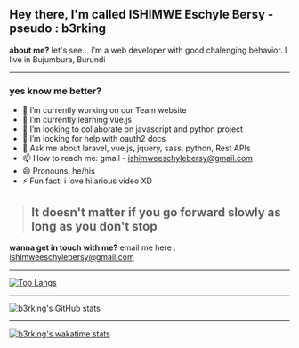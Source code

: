 ## Hey there, I'm called ISHIMWE Eschyle Bersy - pseudo : b3rking 

**about me?** let's see... i'm a web developer with good chalenging behavior. I live in Bujumbura, Burundi

---
### yes know me better? 

- 🔭 I’m currently working on our Team website
- 🌱 I’m currently learning vue.js
- 👯 I’m looking to collaborate on javascript and python project
- 🤔 I’m looking for help with oauth2 docs
- 💬 Ask me about laravel, vue.js, jquery, sass, python, Rest APIs
- 📫 How to reach me: gmail - ishimweeschylebersy@gmail.com
- 😄 Pronouns: he/his
- ⚡ Fun fact: i love hilarious video XD

> ## It doesn't matter if you go forward slowly as long as you don't stop

**wanna get in touch with me?**
email me here : <ishimweeschylebersy@gmail.com>

___

[![Top Langs](https://github-readme-stats.vercel.app/api/top-langs/?username=b3rking&langs_count=8&theme=radical)](https://github.com/b3rking/github-readme-stats)

---

![b3rking's GitHub stats](https://github-readme-stats.vercel.app/api?username=b3rking&hide=contribs,prs&theme=radical)

---
[![b3rking's wakatime stats](https://github-readme-stats.vercel.app/api/wakatime?username=b3rking&theme=radical)](https://github.com/b3rking/github-readme-stats)
